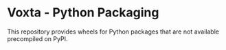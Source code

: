 # Voxta - Python Packaging

This repository provides wheels for Python packages that are not available precompiled on PyPI.
 
